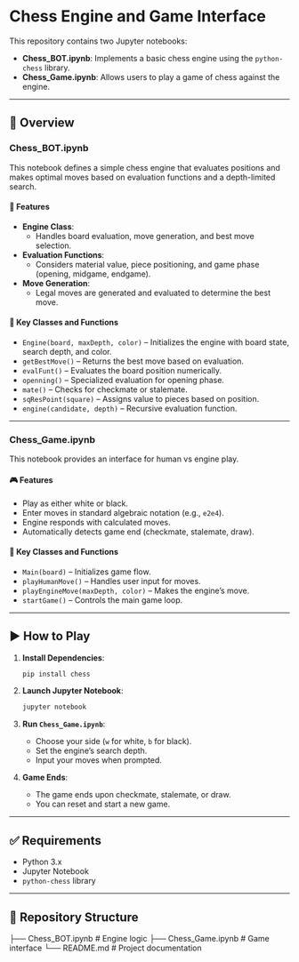 # Chess Engine and Game Interface

This repository contains two Jupyter notebooks:

- **Chess_BOT.ipynb**: Implements a basic chess engine using the `python-chess` library.
- **Chess_Game.ipynb**: Allows users to play a game of chess against the engine.

---

## 📘 Overview

### Chess_BOT.ipynb

This notebook defines a simple chess engine that evaluates positions and makes optimal moves based on evaluation functions and a depth-limited search.

#### 🔧 Features

- **Engine Class**:
  - Handles board evaluation, move generation, and best move selection.
- **Evaluation Functions**:
  - Considers material value, piece positioning, and game phase (opening, midgame, endgame).
- **Move Generation**:
  - Legal moves are generated and evaluated to determine the best move.

#### 🔑 Key Classes and Functions

- `Engine(board, maxDepth, color)` – Initializes the engine with board state, search depth, and color.
- `getBestMove()` – Returns the best move based on evaluation.
- `evalFunt()` – Evaluates the board position numerically.
- `openning()` – Specialized evaluation for opening phase.
- `mate()` – Checks for checkmate or stalemate.
- `sqResPoint(square)` – Assigns value to pieces based on position.
- `engine(candidate, depth)` – Recursive evaluation function.

---

### Chess_Game.ipynb

This notebook provides an interface for human vs engine play.

#### 🎮 Features

- Play as either white or black.
- Enter moves in standard algebraic notation (e.g., `e2e4`).
- Engine responds with calculated moves.
- Automatically detects game end (checkmate, stalemate, draw).

#### 🔑 Key Classes and Functions

- `Main(board)` – Initializes game flow.
- `playHumanMove()` – Handles user input for moves.
- `playEngineMove(maxDepth, color)` – Makes the engine’s move.
- `startGame()` – Controls the main game loop.

---

## ▶️ How to Play

1. **Install Dependencies**:

    ```bash
    pip install chess
    ```

2. **Launch Jupyter Notebook**:

    ```bash
    jupyter notebook
    ```

3. **Run `Chess_Game.ipynb`**:
    - Choose your side (`w` for white, `b` for black).
    - Set the engine’s search depth.
    - Input your moves when prompted.

4. **Game Ends**:
    - The game ends upon checkmate, stalemate, or draw.
    - You can reset and start a new game.

---

## ✅ Requirements

- Python 3.x  
- Jupyter Notebook  
- `python-chess` library

---

## 📂 Repository Structure
├── Chess_BOT.ipynb # Engine logic
├── Chess_Game.ipynb # Game interface
└── README.md # Project documentation

